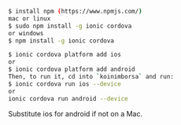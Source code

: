 ```bash
$ install npm (https://www.npmjs.com/)
mac or linux
$ sudo npm install -g ionic cordova
or windows
$ npm install -g ionic cordova
```



```bash
$ ionic cordova platform add ios
or
$ ionic cordova platform add android
Then, to run it, cd into `koinimborsa` and run:
$ ionic cordova run ios --device
or
ionic cordova run android --device
```

Substitute ios for android if not on a Mac.

